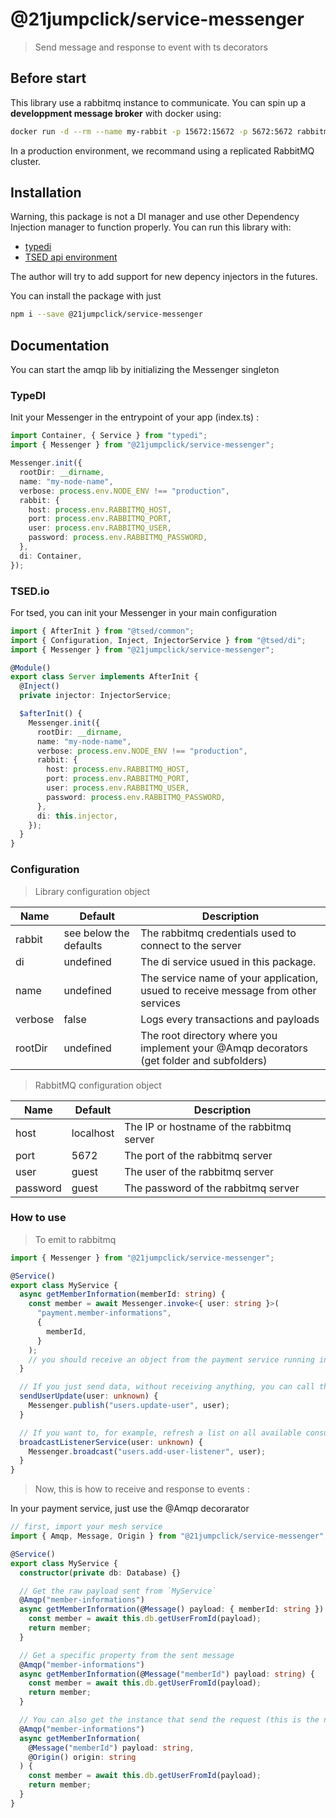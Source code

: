 # @21jumpclick/service-messenger

> Send message and response to event with ts decorators

## Before start

This library use a rabbitmq instance to communicate. You can spin up a **developpment message broker** with docker using:

```sh
docker run -d --rm --name my-rabbit -p 15672:15672 -p 5672:5672 rabbitmq:3-management
```

In a production environment, we recommand using a replicated RabbitMQ cluster.

## Installation

Warning, this package is not a DI manager and use other Dependency Injection manager to function properly. You can run this library with:

- [typedi](https://npmjs.com/packages/typedi)
- [TSED api environment](https://tsed.io/)

The author will try to add support for new depency injectors in the futures.

You can install the package with just

```sh
npm i --save @21jumpclick/service-messenger
```

## Documentation

You can start the amqp lib by initializing the Messenger singleton

### TypeDI

Init your Messenger in the entrypoint of your app (index.ts) :

```typescript
import Container, { Service } from "typedi";
import { Messenger } from "@21jumpclick/service-messenger";

Messenger.init({
  rootDir: __dirname,
  name: "my-node-name",
  verbose: process.env.NODE_ENV !== "production",
  rabbit: {
    host: process.env.RABBITMQ_HOST,
    port: process.env.RABBITMQ_PORT,
    user: process.env.RABBITMQ_USER,
    password: process.env.RABBITMQ_PASSWORD,
  },
  di: Container,
});
```

### TSED.io

For tsed, you can init your Messenger in your main configuration

```typescript
import { AfterInit } from "@tsed/common";
import { Configuration, Inject, InjectorService } from "@tsed/di";
import { Messenger } from "@21jumpclick/service-messenger";

@Module()
export class Server implements AfterInit {
  @Inject()
  private injector: InjectorService;

  $afterInit() {
    Messenger.init({
      rootDir: __dirname,
      name: "my-node-name",
      verbose: process.env.NODE_ENV !== "production",
      rabbit: {
        host: process.env.RABBITMQ_HOST,
        port: process.env.RABBITMQ_PORT,
        user: process.env.RABBITMQ_USER,
        password: process.env.RABBITMQ_PASSWORD,
      },
      di: this.injector,
    });
  }
}
```

### Configuration

> Library configuration object

| Name    | Default                | Description                                                                              |
| ------- | ---------------------- | ---------------------------------------------------------------------------------------- |
| rabbit  | see below the defaults | The rabbitmq credentials used to connect to the server                                   |
| di      | undefined              | The di service usued in this package.                                                    |
| name    | undefined              | The service name of your application, usued to receive message from other services       |
| verbose | false                  | Logs every transactions and payloads                                                     |
| rootDir | undefined              | The root directory where you implement your @Amqp decorators (get folder and subfolders) |

> RabbitMQ configuration object

| Name     | Default   | Description                               |
| -------- | --------- | ----------------------------------------- |
| host     | localhost | The IP or hostname of the rabbitmq server |
| port     | 5672      | The port of the rabbitmq server           |
| user     | guest     | The user of the rabbitmq server           |
| password | guest     | The password of the rabbitmq server       |

### How to use

> To emit to rabbitmq

```typescript
import { Messenger } from "@21jumpclick/service-messenger";

@Service()
export class MyService {
  async getMemberInformation(memberId: string) {
    const member = await Messenger.invoke<{ user: string }>(
      "payment.member-informations",
      {
        memberId,
      }
    );
    // you should receive an object from the payment service running in a different application.
  }

  // If you just send data, without receiving anything, you can call the publish method. It's much smaller in compute requirements (avoid the round trip)
  sendUserUpdate(user: unknown) {
    Messenger.publish("users.update-user", user);
  }

  // If you want to, for example, refresh a list on all available consumers, you can you the broadcast method
  broadcastListenerService(user: unknown) {
    Messenger.broadcast("users.add-user-listener", user);
  }
}
```

> Now, this is how to receive and response to events :

In your payment service, just use the @Amqp decorarator

```typescript
// first, import your mesh service
import { Amqp, Message, Origin } from "@21jumpclick/service-messenger";

@Service()
export class MyService {
  constructor(private db: Database) {}

  // Get the raw payload sent from `MyService`
  @Amqp("member-informations")
  async getMemberInformation(@Message() payload: { memberId: string }) {
    const member = await this.db.getUserFromId(payload);
    return member;
  }

  // Get a specific property from the sent message
  @Amqp("member-informations")
  async getMemberInformation(@Message("memberId") payload: string) {
    const member = await this.db.getUserFromId(payload);
    return member;
  }

  // You can also get the instance that send the request (this is the name parameter of the service that sent the request)
  @Amqp("member-informations")
  async getMemberInformation(
    @Message("memberId") payload: string,
    @Origin() origin: string
  ) {
    const member = await this.db.getUserFromId(payload);
    return member;
  }
}
```
